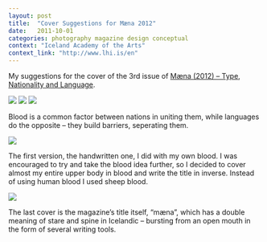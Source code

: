 ```yaml
---
layout: post
title:  "Cover Suggestions for Mæna 2012"
date:   2011-10-01
categories: photography magazine design conceptual
context: "Iceland Academy of the Arts"
context_link: "http://www.lhi.is/en"
---
```

My suggestions for the cover of the 3rd issue of [Mæna (2012) – Type, Nationality and Language](http://www.maena.is).

<img src="https://dl.dropboxusercontent.com/s/4tgp8qodnnrmews/piece-maenacovers-cover.jpg?dl=0">

<img src="https://dl.dropboxusercontent.com/s/yk8ey848uyj8rtj/piece-maenacovers-detail2.jpg?dl=0">

<img src="https://dl.dropboxusercontent.com/s/blgzt4zzvejns6w/piece-maenacovers-detail3.jpg?dl=0">

Blood is a common factor between nations in uniting them, while languages do the opposite – they build barriers, seperating them.

<img src="https://dl.dropboxusercontent.com/s/wae88q0epha1el8/piece-maenacovers-detail1.jpg?dl=0">

The first version, the handwritten one, I did with my own blood. I was encouraged to try and take the blood idea further, so I decided to cover almost my entire upper body in blood and write the title in inverse. Instead of using human blood I used sheep blood.

<img src="https://dl.dropboxusercontent.com/s/em294fg2tvpbjrb/piece-maenacovers-detail4.jpg?dl=0">

The last cover is the magazine’s title itself, “mæna”, which has a double meaning of stare and spine in Icelandic – bursting from an open mouth in the form of several writing tools.